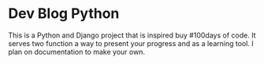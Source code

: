 # Dev Blog Python

This is a Python and Django project that is inspired buy #100days of code. It serves two function a way to present your progress and as a learning tool. I plan on documentation to make your own.
